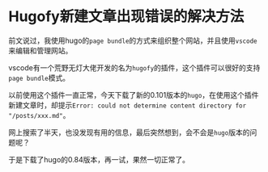 # Hugofy新建文章出现错误的解决方法

前文说过，我使用hugo的`page bundle`的方式来组织整个网站，并且使用`vscode`来编辑和管理网站。

vscode有一个荒野无灯大佬开发的名为`hugofy`的插件，这个插件可以很好的支持`page bundle`模式。

以前使用这个插件一直正常，今天下载了新的0.101版本的`hugo`，在使用这个插件新建文章时，却提示`Error: could not determine content directory for "/posts/xxx.md"`。

网上搜索了半天，也没发现有用的信息，最后突然想到，会不会是`hugo`版本的问题呢？

于是下载了hugo的0.84版本，再一试，果然一切正常了。

